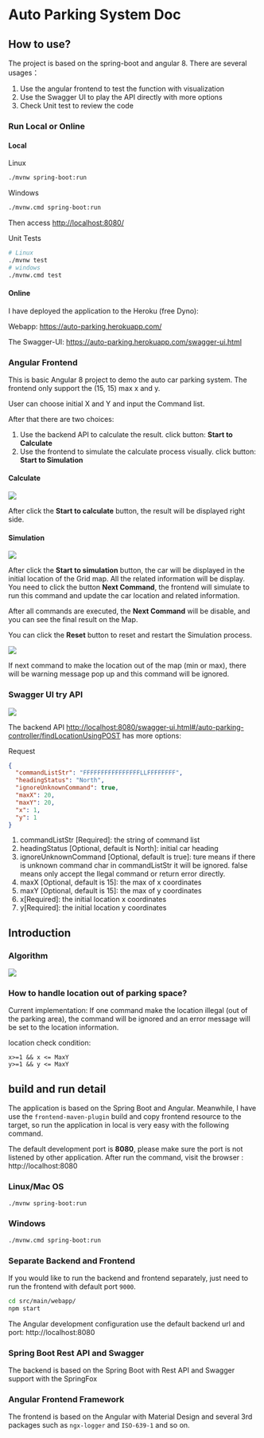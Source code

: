 # Auto Parking System Doc

## How to use?

The project is based on the spring-boot and angular 8. There are several usages：

1. Use the angular frontend to test the function with visualization
2. Use the Swagger UI to play the API directly with more options
3. Check Unit test to review the code

### Run Local or Online

#### Local

Linux
```bash  
./mvnw spring-boot:run  
```
Windows
```bash  
./mvnw.cmd spring-boot:run  
```

Then access [http://localhost:8080/](http://localhost:8080/)

Unit Tests
```bash  
# Linux
./mvnw test
# windows
./mvnw.cmd test
```
#### Online

I have deployed the application to the Heroku (free Dyno):  
  
Webapp: https://auto-parking.herokuapp.com/  
  
The Swagger-UI: https://auto-parking.herokuapp.com/swagger-ui.html

### Angular Frontend

This is basic Angular 8 project to demo the auto car parking system. The frontend only support the (15, 15) max x and y.

User can choose initial X and Y and input the Command list.

After that there are two choices: 

1. Use the backend API to calculate the result. click button: **Start to Calculate**
2. Use the frontend to simulate the calculate process visually. click button: **Start to Simulation**

#### Calculate

![](./doc/ng-calculate.png)

After click the **Start to calculate** button, the result will be displayed right side.


#### Simulation

![](./doc/ng-simulation.png)

After click the  **Start to simulation** button, the car will be displayed in the initial location of the Grid map. All the related information will be display. You need to click the button **Next Command**, the frontend will simulate to run this command and update the car location and related information. 

After all commands are executed, the **Next Command** will be disable, and you can see the final result on the Map.

You can click the **Reset** button to reset and restart the Simulation process.

![](./doc/ng-simulation-warning.png)

If next command to make the location out of the map (min or max), there will be warning message pop up and this command will be ignored.



### Swagger UI try API
 
![](./doc/swagger-api.png)
 
The backend API [http://localhost:8080/swagger-ui.html#/auto-parking-controller/findLocationUsingPOST](http://localhost:8080/swagger-ui.html#/auto-parking-controller/findLocationUsingPOST) has more options:

Request

```json
{
  "commandListStr": "FFFFFFFFFFFFFFFFLLFFFFFFFF",
  "headingStatus": "North",
  "ignoreUnknownCommand": true,
  "maxX": 20,
  "maxY": 20,
  "x": 1,
  "y": 1
}
```

1. commandListStr  [Required]:  the string of command list
2. headingStatus  [Optional, default is North]: initial car heading
3. ignoreUnknownCommand  [Optional, default is true]: ture means if there is unknown command char in commandListStr it will be ignored. false means only accept the llegal command or return error directly.
4. maxX [Optional, default is 15]: the max of x coordinates
5. maxY [Optional, default is 15]: the max of y coordinates
6. x[Required]: the initial location x coordinates
7. y[Required]: the initial location y coordinates

## Introduction

### Algorithm

![](https://raw.githubusercontent.com/xmeng1/images/master/images/20190817102722.png)

### How to handle location out of parking space?

Current implementation: If one command make the location illegal (out of the parking area), the command will be ignored and an error message will be set to the location information.

location check condition:

```
x>=1 && x <= MaxY
y>=1 && y <= MaxY
```

## build and run detail

The application is based on the Spring Boot and Angular. Meanwhile, I have use the `frontend-maven-plugin` build and copy frontend resource to the target, so run the application in local is very easy with the following command.

The default development port is **8080**, please make sure the port is not listened by other application. After run the command, visit the browser : http://localhost:8080

### Linux/Mac OS

```bash
./mvnw spring-boot:run
```

### Windows

```bash
./mvnw.cmd spring-boot:run
```

### Separate Backend and Frontend

If you would like to run the backend and frontend separately, just need to run the frontend with default port `9000`.

```bash
cd src/main/webapp/
npm start
```

The Angular development configuration use the default backend url and port: http://localhost:8080
 
### Spring Boot Rest API and Swagger

The backend is based on the Spring Boot with Rest API and Swagger support with the SpringFox

### Angular Frontend Framework

The frontend is based on the Angular with Material Design and several 3rd packages such as `ngx-logger` and `ISO-639-1` and so on.
